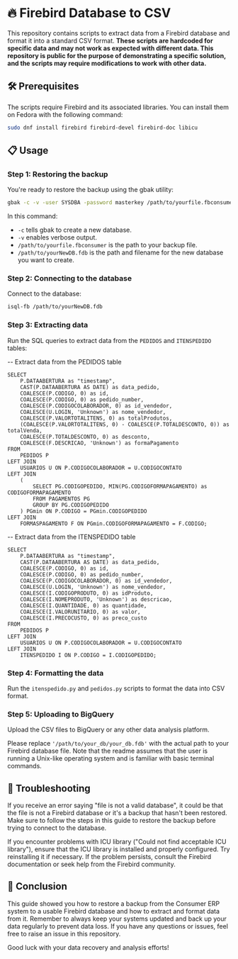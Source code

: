 # 🔥 Firebird Database to CSV

This repository contains scripts to extract data from a Firebird database and format it into a standard CSV format. **These scripts are hardcoded for specific data and may not work as expected with different data. This repository is public for the purpose of demonstrating a specific solution, and the scripts may require modifications to work with other data.**

## 🛠️ Prerequisites

The scripts require Firebird and its associated libraries. You can install them on Fedora with the following command:

```bash
sudo dnf install firebird firebird-devel firebird-doc libicu
```

## 📋 Usage

### Step 1: Restoring the backup

You're ready to restore the backup using the gbak utility:

```bash
gbak -c -v -user SYSDBA -password masterkey /path/to/yourfile.fbconsumer /path/to/yourNewDB.fdb
```
In this command:

- `-c` tells gbak to create a new database.
- `-v` enables verbose output.
- `/path/to/yourfile.fbconsumer` is the path to your backup file.
- `/path/to/yourNewDB.fdb` is the path and filename for the new database you want to create.

### Step 2: Connecting to the database

Connect to the database:

```bash
isql-fb /path/to/yourNewDB.fdb
```

### Step 3: Extracting data

Run the SQL queries to extract data from the `PEDIDOS` and `ITENSPEDIDO` tables:

-- Extract data from the PEDIDOS table
```
SELECT
    P.DATAABERTURA as "timestamp",
    CAST(P.DATAABERTURA AS DATE) as data_pedido,
    COALESCE(P.CODIGO, 0) as id,
    COALESCE(P.CODIGO, 0) as pedido_number,
    COALESCE(P.CODIGOCOLABORADOR, 0) as id_vendedor,
    COALESCE(U.LOGIN, 'Unknown') as nome_vendedor,
    COALESCE(P.VALORTOTALITENS, 0) as totalProdutos,
    (COALESCE(P.VALORTOTALITENS, 0) - COALESCE(P.TOTALDESCONTO, 0)) as totalVenda,
    COALESCE(P.TOTALDESCONTO, 0) as desconto,
    COALESCE(F.DESCRICAO, 'Unknown') as formaPagamento
FROM
    PEDIDOS P
LEFT JOIN
    USUARIOS U ON P.CODIGOCOLABORADOR = U.CODIGOCONTATO
LEFT JOIN
    (
        SELECT PG.CODIGOPEDIDO, MIN(PG.CODIGOFORMAPAGAMENTO) as CODIGOFORMAPAGAMENTO
        FROM PAGAMENTOS PG
        GROUP BY PG.CODIGOPEDIDO
    ) PGmin ON P.CODIGO = PGmin.CODIGOPEDIDO
LEFT JOIN
    FORMASPAGAMENTO F ON PGmin.CODIGOFORMAPAGAMENTO = F.CODIGO;
```

-- Extract data from the ITENSPEDIDO table
```
SELECT
    P.DATAABERTURA as "timestamp",
    CAST(P.DATAABERTURA AS DATE) as data_pedido,
    COALESCE(P.CODIGO, 0) as id,
    COALESCE(P.CODIGO, 0) as pedido_number,
    COALESCE(P.CODIGOCOLABORADOR, 0) as id_vendedor,
    COALESCE(U.LOGIN, 'Unknown') as nome_vendedor,
    COALESCE(I.CODIGOPRODUTO, 0) as idProduto,
    COALESCE(I.NOMEPRODUTO, 'Unknown') as descricao,
    COALESCE(I.QUANTIDADE, 0) as quantidade,
    COALESCE(I.VALORUNITARIO, 0) as valor,
    COALESCE(I.PRECOCUSTO, 0) as preco_custo
FROM
    PEDIDOS P
LEFT JOIN
    USUARIOS U ON P.CODIGOCOLABORADOR = U.CODIGOCONTATO
LEFT JOIN
    ITENSPEDIDO I ON P.CODIGO = I.CODIGOPEDIDO;
```

### Step 4: Formatting the data

Run the `itenspedido.py` and `pedidos.py` scripts to format the data into CSV format.

### Step 5: Uploading to BigQuery

Upload the CSV files to BigQuery or any other data analysis platform.

Please replace `'/path/to/your_db/your_db.fdb'` with the actual path to your Firebird database file. Note that the readme assumes that the user is running a Unix-like operating system and is familiar with basic terminal commands.

## 🚧 Troubleshooting

If you receive an error saying "file is not a valid database", it could be that the file is not a Firebird database or it's a backup that hasn't been restored. Make sure to follow the steps in this guide to restore the backup before trying to connect to the database.

If you encounter problems with ICU library ("Could not find acceptable ICU library"), ensure that the ICU library is installed and properly configured. Try reinstalling it if necessary. If the problem persists, consult the Firebird documentation or seek help from the Firebird community.

## 🎉 Conclusion

This guide showed you how to restore a backup from the Consumer ERP system to a usable Firebird database and how to extract and format data from it. Remember to always keep your systems updated and back up your data regularly to prevent data loss. If you have any questions or issues, feel free to raise an issue in this repository.

Good luck with your data recovery and analysis efforts!
